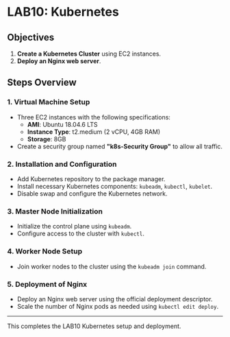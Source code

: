 # LAB10: Kubernetes

## Objectives
1. **Create a Kubernetes Cluster** using EC2 instances.
2. **Deploy an Nginx web server**.

## Steps Overview

### 1. Virtual Machine Setup
- Three EC2 instances with the following specifications:
  - **AMI**: Ubuntu 18.04.6 LTS
  - **Instance Type**: t2.medium (2 vCPU, 4GB RAM)
  - **Storage**: 8GB
- Create a security group named **"k8s-Security Group"** to allow all traffic.

### 2. Installation and Configuration
- Add Kubernetes repository to the package manager.
- Install necessary Kubernetes components: `kubeadm`, `kubectl`, `kubelet`.
- Disable swap and configure the Kubernetes network.

### 3. Master Node Initialization
- Initialize the control plane using `kubeadm`.
- Configure access to the cluster with `kubectl`.

### 4. Worker Node Setup
- Join worker nodes to the cluster using the `kubeadm join` command.

### 5. Deployment of Nginx
- Deploy an Nginx web server using the official deployment descriptor.
- Scale the number of Nginx pods as needed using `kubectl edit deploy`.

---

This completes the LAB10 Kubernetes setup and deployment.
